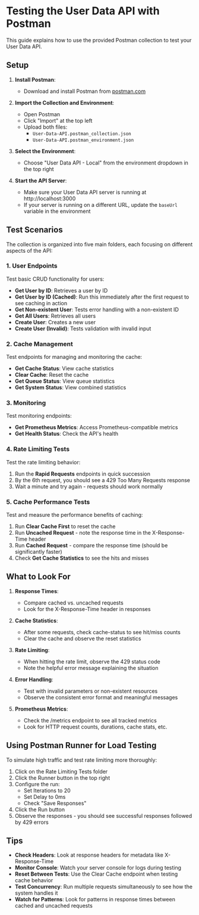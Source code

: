 # Testing the User Data API with Postman

This guide explains how to use the provided Postman collection to test your User Data API.

## Setup

1. **Install Postman**:
   - Download and install Postman from [postman.com](https://www.postman.com/downloads/)

2. **Import the Collection and Environment**:
   - Open Postman
   - Click "Import" at the top left
   - Upload both files:
     - `User-Data-API.postman_collection.json`
     - `User-Data-API.postman_environment.json`

3. **Select the Environment**:
   - Choose "User Data API - Local" from the environment dropdown in the top right

4. **Start the API Server**:
   - Make sure your User Data API server is running at http://localhost:3000
   - If your server is running on a different URL, update the `baseUrl` variable in the environment

## Test Scenarios

The collection is organized into five main folders, each focusing on different aspects of the API:

### 1. User Endpoints

Test basic CRUD functionality for users:

- **Get User by ID**: Retrieves a user by ID
- **Get User by ID (Cached)**: Run this immediately after the first request to see caching in action
- **Get Non-existent User**: Tests error handling with a non-existent ID
- **Get All Users**: Retrieves all users
- **Create User**: Creates a new user
- **Create User (Invalid)**: Tests validation with invalid input

### 2. Cache Management

Test endpoints for managing and monitoring the cache:

- **Get Cache Status**: View cache statistics
- **Clear Cache**: Reset the cache
- **Get Queue Status**: View queue statistics
- **Get System Status**: View combined statistics

### 3. Monitoring

Test monitoring endpoints:

- **Get Prometheus Metrics**: Access Prometheus-compatible metrics
- **Get Health Status**: Check the API's health

### 4. Rate Limiting Tests

Test the rate limiting behavior:

1. Run the **Rapid Requests** endpoints in quick succession
2. By the 6th request, you should see a 429 Too Many Requests response
3. Wait a minute and try again - requests should work normally

### 5. Cache Performance Tests

Test and measure the performance benefits of caching:

1. Run **Clear Cache First** to reset the cache
2. Run **Uncached Request** - note the response time in the X-Response-Time header
3. Run **Cached Request** - compare the response time (should be significantly faster)
4. Check **Get Cache Statistics** to see the hits and misses

## What to Look For

1. **Response Times**:
   - Compare cached vs. uncached requests
   - Look for the X-Response-Time header in responses

2. **Cache Statistics**:
   - After some requests, check cache-status to see hit/miss counts
   - Clear the cache and observe the reset statistics

3. **Rate Limiting**:
   - When hitting the rate limit, observe the 429 status code
   - Note the helpful error message explaining the situation

4. **Error Handling**:
   - Test with invalid parameters or non-existent resources
   - Observe the consistent error format and meaningful messages

5. **Prometheus Metrics**:
   - Check the /metrics endpoint to see all tracked metrics
   - Look for HTTP request counts, durations, cache stats, etc.

## Using Postman Runner for Load Testing

To simulate high traffic and test rate limiting more thoroughly:

1. Click on the Rate Limiting Tests folder
2. Click the Runner button in the top right
3. Configure the run:
   - Set Iterations to 20
   - Set Delay to 0ms
   - Check "Save Responses"
4. Click the Run button
5. Observe the responses - you should see successful responses followed by 429 errors

## Tips

- **Check Headers**: Look at response headers for metadata like X-Response-Time
- **Monitor Console**: Watch your server console for logs during testing
- **Reset Between Tests**: Use the Clear Cache endpoint when testing cache behavior
- **Test Concurrency**: Run multiple requests simultaneously to see how the system handles it
- **Watch for Patterns**: Look for patterns in response times between cached and uncached requests
